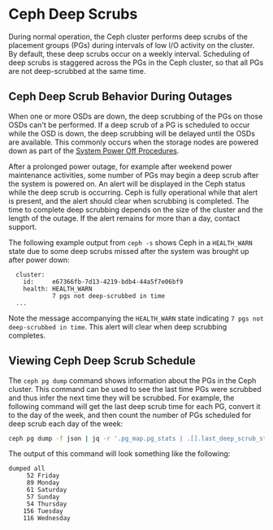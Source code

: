 # Ceph Deep Scrubs

During normal operation, the Ceph cluster performs deep scrubs of the placement groups (PGs) during
intervals of low I/O activity on the cluster. By default, these deep scrubs occur on a weekly
interval. Scheduling of deep scrubs is staggered across the PGs in the Ceph cluster, so that all PGs
are not deep-scrubbed at the same time.

## Ceph Deep Scrub Behavior During Outages

When one or more OSDs are down, the deep scrubbing of the PGs on those OSDs can't be performed. If a
deep scrub of a PG is scheduled to occur while the OSD is down, the deep scrubbing will be delayed
until the OSDs are available. This commonly occurs when the storage nodes are powered down as part
of the [System Power Off Procedures](../power_management/System_Power_Off_Procedures.md).

After a prolonged power outage, for example after weekend power maintenance activities, some number
of PGs may begin a deep scrub after the system is powered on. An alert will be displayed in the Ceph
status while the deep scrub is occurring. Ceph is fully operational while that alert is present, and
the alert should clear when scrubbing is completed. The time to complete deep scrubbing depends on
the size of the cluster and the length of the outage. If the alert remains for more than a day,
contact support.

The following example output from `ceph -s` shows Ceph in a `HEALTH_WARN` state due to some deep
scrubs missed after the system was brought up after power down:

```text
  cluster:
    id:     e67366fb-7d13-4219-bdb4-44a5f7e06bf9
    health: HEALTH_WARN
            7 pgs not deep-scrubbed in time
  ...
```

Note the message accompanying the `HEALTH_WARN` state indicating `7 pgs not deep-scrubbed in time`.
This alert will clear when deep scrubbing completes.

## Viewing Ceph Deep Scrub Schedule

The `ceph pg dump` command shows information about the PGs in the Ceph cluster. This command can be
used to see the last time PGs were scrubbed and thus infer the next time they will be scrubbed. For
example, the following command will get the last deep scrub time for each PG, convert it to the day
of the week, and then count the number of PGs scheduled for deep scrub each day of the week:

```bash
ceph pg dump -f json | jq -r '.pg_map.pg_stats | .[].last_deep_scrub_stamp' | xargs -n 1 date +%A -d | sort | uniq -c
```

The output of this command will look something like the following:

```text
dumped all
     52 Friday
     89 Monday
     61 Saturday
     57 Sunday
     54 Thursday
    156 Tuesday
    116 Wednesday
```
